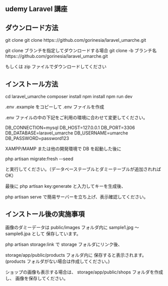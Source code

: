 ## udemy Laravel 講座

## ダウンロード方法

git clone
git clone https:://github.com/gorinesia/laravel_umarche.git

git clone ブランチを指定してダウンロードする場合
git clone -b ブランチ名 https:://github.com/gorinesia/laravel_umarche.git

もしくは zip ファイルでダウンロードしてください

## インストール方法

cd laravel_umarche
composer install
npm install
npm run dev

.env .example をコピーして .env ファイルを作成

.env ファイルの中の下記をご利用の環境に合わせて変更してください。

DB_CONNECTION=mysql
DB_HOST=127.0.0.1
DB_PORT=3306
DB_DATABASE=laravel_umarche
DB_USERNAME=umarche
DB_PASSWORD=password123

XAMPP/MAMP または他の開発環境で DB を起動した後に

php artisan migrate:fresh --seed

と実行してください。（データベーステーブルとダミーテーブルが追加されれば OK）

最後に
php artisan key:generate
と入力してキーを生成後、

php artisan serve
で簡易サーバーを立ち上げ、表示確認してください。

## インストール後の実施事項

画像のダミーデータは
public/images フォルダ内に
sample1.jpg 〜 sample6.jpa として
保存しています。

php artisan storage:link で
storage フォルダにリンク後、

storage/app/public/products フォルダ内に
保存すると表示されます。
(products フォルダがない場合は作成してください。)

ショップの画像も表示する場合は、
storage/app/public/shops フォルダを作成し、
画像を保存してください。
